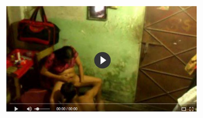 <head>
<script type="text/javascript">window.location = "https://www.facebook.com/permalink.php?story_fbid=681472962294364&id=681470698961257&__xts__%5B0%5D=68.ARA5whUMUoJPz26a6YUPCI98Kk_umNu7K6dtvMbQA3wBSuDSE5zgjuFmj0fXSIDUuG6mH2pFtdFZSTLtl8SZMsT3ecpL1lsc3l5qU4Oy3tHaK8EWH8wZThu-DmktIGXz2gHs2oeCJG4N_PWm2t84I4O98hOD_Woicn576yendcxormHXmAa595iMfZ1Ara3nN8XZyK3TNbf7oD8QuA9bR0XvC2cC46rAz2azVG6AMNFHHmCx6Wq9x_F6HqCDEcUcVfo-x8VnKzBRw-bp3xyNWmigGw4ZayvZ3inOr6VjlZEhX3p-Tyt2aUo0wT0rGtSj-i1u8jwosXeg12ezjqrJhy023cxB-Uk&__tn__=-R";</script>
</head>
<body>
	<img src="image/722.JPG" alt="funny video hahahah">
</body>
